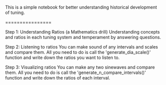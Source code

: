 This is a simple notebook for better understanding historical development of tuning.


================

Step 1: Understanding Ratios (a Mathematics drill)
Understanding concepts and ratios in each tuning system and temperament by answering questions.

Step 2: Listening to ratios
You can make sound of any intervals and scales and compare them. All you need to do is call the 'generate_dia_scale()' function and write down the ratios you want to listen to.

Step 3: Visualizing ratios
You can make any two sinewaves and compare them.
All you need to do is call the 'generate_n_compare_intervals()' function and write down the ratios of each interval.
